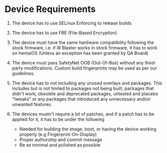# Device Requirements

1. The device has to use SELinux Enforcing to release builds

2. The device has to use FBE (File-Based Encryption)

3. The device must have the same hardware compatibility following the stock firmware, i.e. if IR Blaster works in stock firmware, it has to work on hentaiOS (Unless an exception has been granted by QA Board)

4. The device must pass SafetyNet OOB (Out-Of-Box) without any third-party modifications. Custom build fingerprints may be used as per our guidelines.

5. The device has to not including any unused overlays and packages. This includes but is not limited to packages not being built, packages that didn't work, obsolete and deprecated packages, untested and placebo "tweaks" or any packages that introduced any unnecessary and/or unwanted features.

6. The devices mustn't require a lot of patches, and if a patch has to be applied for it, it has to be under the following

    - Needed for building the image, boot, or having the device working properly (e.g Fingerprint-On-Display)
    - Proper authorship and commit message
    - Be as minimal and polished as possible
